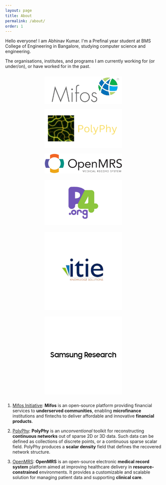 ```yaml
---
layout: page
title: About
permalink: /about/
order: 1
---
```


Hello everyone!
I am Abhinav Kumar. I'm a Prefinal year student at BMS College of Engineering in Bangalore, studying computer science and engineering.

The organisations, institutes, and programs I am currently working for (or under/on), or have worked for in the past.

<div style="text-align: center;">
    <img src="https://raw.githubusercontent.com/Abhinavcode13/abhinavcode13.github.io/main/assets/orgs/Mifos.png" alt="Mifos Initiative" style="display: inline-block; margin: 10px; width: 250px; height: auto;" />
    <img src="https://raw.githubusercontent.com/Abhinavcode13/abhinavcode13.github.io/main/assets/orgs/Polyphy%20logo.png" alt="Polyphy" style="display: inline-block; margin: 5px; width: 250px; height: auto;" />
    <img src="https://raw.githubusercontent.com/Abhinavcode13/abhinavcode13.github.io/main/assets/orgs/OpenMRS.png" alt="OpenMRS" style="display: inline-block; margin: 10px; width: 250px; height: auto;" />
    <img src="https://raw.githubusercontent.com/Abhinavcode13/abhinavcode13.github.io/main/assets/orgs/P4%20Org.png" alt="P4 Org" style="display: inline-block; margin: 10px; width: 250px; height: auto;" />
    <img src="https://raw.githubusercontent.com/Abhinavcode13/abhinavcode13.github.io/main/assets/orgs/itie.png" alt="itie knowledge solutions" style="display: inline-block; margin: 10px; width: 250px; height: auto;" />
    <img src="https://raw.githubusercontent.com/Abhinavcode13/abhinavcode13.github.io/main/assets/orgs/Samsung.png" alt="Samsung Research" style="display: inline-block; margin: 10px; width: 250px; height: auto;" />
</div>

1. [Mifos Initiative](https://mifos.org/): **Mifos** is an open-source platform providing financial services to **underserved communities**, enabling **microfinance** institutions and fintechs to deliver affordable and innovative **financial products**. 

2. [PolyPhy](https://polyphy.io/): **PolyPhy** is an *unconventional* toolkit for reconstructing **continuous networks** out of sparse 2D or 3D data. Such data can be defined as collections of discrete points, or a continuous sparse scalar field. PolyPhy produces a **scalar density** field that defines the recovered network structure.

3. [OpenMRS](https://openmrs.org/): **OpenMRS** is an open-source electronic **medical record system** platform aimed at improving healthcare delivery in **resource-constrained** environments. It provides a customizable and scalable solution for managing patient data and supporting **clinical care**.
